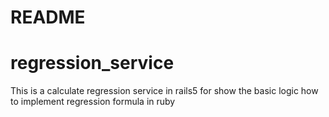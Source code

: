 # README
# regression_service
This is a calculate regression service in rails5 for show the basic logic how to implement regression formula in ruby
